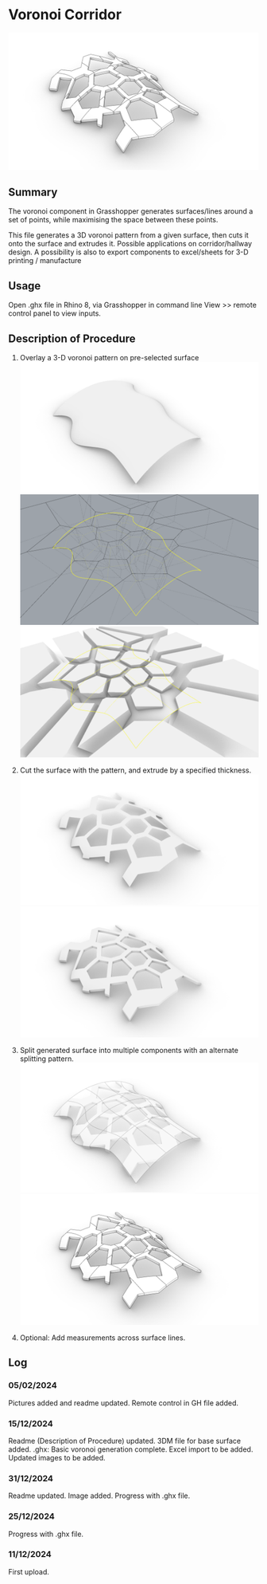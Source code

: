 # Voronoi Corridor
![main image](/References/7.png)


## Summary
The voronoi component in Grasshopper generates surfaces/lines around 
a set of points, while maximising the space between these points. 

This file generates a 3D voronoi pattern from a given surface,
then cuts it onto the surface and extrudes it.
Possible applications on corridor/hallway design. 
A possibility is also to export components to excel/sheets for 3-D printing / manufacture

## Usage
Open .ghx file in Rhino 8, via Grasshopper in command line
View >> remote control panel to view inputs. 

## Description of Procedure
1) Overlay a 3-D voronoi pattern on pre-selected surface
![picture 1](/References/1.png)
![picture 2](/References/2.png)
![picture 3](/References/3.png)

2) Cut the surface with the pattern, and extrude by a specified thickness.    
![picture 4](/References/4.png)
![picture 5](/References/5.png)

4) Split generated surface into multiple components with an alternate splitting pattern. 
![picture 6](/References/6.png)
![picture 7](/References/7.png)

5) Optional: Add measurements across surface lines. 

## Log

### 05/02/2024
Pictures added and readme updated. Remote control in GH file added. 

### 15/12/2024
Readme (Description of Procedure) updated. 3DM file for base surface added.
.ghx: Basic voronoi generation complete. Excel import to be added.
Updated images to be added. 

### 31/12/2024
Readme updated. Image added. Progress with .ghx file. 

### 25/12/2024
Progress with .ghx file.

### 11/12/2024
First upload.

